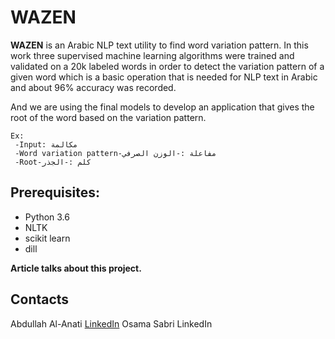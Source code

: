 # WAZEN
**WAZEN** is an Arabic NLP text utility to find word variation pattern.
In this work three supervised machine learning algorithms were trained and validated on a 20k labeled words in order to detect the variation pattern of a given word which is a basic operation that is needed for NLP text in Arabic and about 96% accuracy was recorded.

And we are using the final models to develop an application that gives the root of the word based on the variation pattern.
```
Ex:
 -Input: مكالمة
 -Word variation pattern-مفاعلة :-الوزن الصرفي
 -Root-كلم :-الجذر
```

## Prerequisites:
 * Python 3.6
 * NLTK
 * scikit learn
 * dill

**Article talks about this project.** 


## Contacts
Abdullah Al-Anati [LinkedIn](https://www.linkedin.com/in/abdullah-al-anati-56a13a53/)
Osama Sabri LinkedIn
